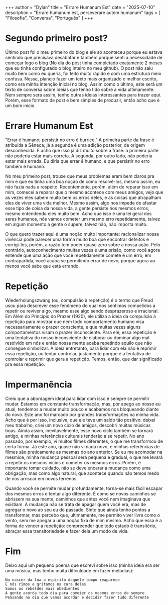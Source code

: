 +++
author = "Dylan"
title = "Errare Humanum Est"
date = "2025-07-10"
description = "Errare humanum est, perseverare autem humanum"
tags = [
    "Filosofia", "Conversa", "Português"
]
+++

# Segundo primeiro post?

Último post foi o meu primeiro do blog e ele só aconteceu porque eu estava sentindo que precisava desabafar e também porque senti a necessidade de começar logo o blog 
(No dia do post tinha completado exatamente 2 meses que eu tinha configurado o blog inteiro no meu github).
O post não saiu muito bem como eu queria, foi feito muito rápido e com uma estrutura meio confusa. Nesse, planejo fazer um texto mais organizado e melhor escrito, como
era minha intenção inicial no blog.
Assim como o último, este será um texto de conversa sobre ideias que tenho tido sobre a vida ultimamente. Nem sempre será assim, tenho outras ideias interessantes para trazer aqui.
Porém, esse formato de post é bem simples de produzir, então acho que é um bom início.

# Errare Humanum Est

"Errar é humano; persistir no erro é burrice." A primeira parte da frase é atribuída a Sêneca; já a segunda é uma adição posterior, de origem desconhecida.
E acho que isso já diz muito sobre a frase: a primeira parte não poderia estar mais correta. A segunda, por outro lado, não poderia estar mais errada.
Eu diria que errar é humano, e que persistir no erro também é humano.

No meu primeiro post, trouxe que meus problemas eram bem claros pra mim e que eu tinha uma boa noção de como resolvê-los, mesmo assim, eu não fazia nada a respeito.
Recentemente, porém, além de reparar isso em mim, comecei a reparar que o mesmo acontece com meus amigos, vejo que as vezes eles sabem muito bem os erros deles, 
e as coisas que atrapalham eles de viver uma vida melhor. Mesmo assim, algo nos impede de afastar esse tipo de coisa da nossa vida,
a gente persiste nos mesmos erros, mesmo entendendo eles muito bem.
Acho que isso é uma lei geral dos seres humanos, nós vamos cometer um mesmo erro repetidamente, 
talvez em algum momento a gente o supere, talvez não, não importa muito.

O que quero trazer aqui é uma noção muito importante: racionalizar nossa vivência pode parecer uma forma muito boa que encontrar defeitos e corrigi-los, porém,
a razão tem poder quase zero sobre a nossa ação.
Pelo contrário, autoconhecimento muitas vezes é uma prisão, como você agora entende que uma ação que você repetidamente comete é um erro,
em contrapartida, você acaba se permitindo errar de novo, porque agora ao menos você sabe que está errando. 

# Repetição

Wiederholungszwang (ou, compulsão à repetição) é o termo que Freud usou para descrever esse fenômeno do qual nos sentimos compelidos a repetir ou reviver algo,
mesmo esse algo sendo desprazeroso e irracional. Em Além do Princípio do Prazer (1920), ele utiliza a ideia da compulsão à repetição
para mostrar que nem todo comportamento humano visa
necessariamente o prazer consciente, e que muitas vezes alguns comportamentos visam o prazer inconsciente. Para ele, essa repetição é uma tentativa do nosso
inconsciente de elaborar ou dominar algo mal resolvido em nós e então nossa mente acaba repetindo aquilo que não consegue simbolizar.
A ideia entretanto, para lidar com ela não é reprimir essa repetição, ou tentar controlar, justamente porque é a tentativa de controlar e reprimir que gera a
repetição. Temos, então, que dar significado pra essa repetição.

# Impermanência

Creio que a abordagem ideal para lidar com isso é sempre se permitir mudar.
Estamos em constante transformação, mas, por apego ao nosso eu atual, 
tendemos a mudar muito pouco e acabamos nos bloqueando diante do novo.
Este ano foi marcado por grandes transformações na minha vida.
Acho que é por isso, inclusive, que ele teve um saldo tão positivo: deixei meu trabalho, criei um novo ciclo de amigos, descobri muitas músicas boas.
Ainda assim, inevitavelmente, esse novo ciclo também se tornará antigo, e minhas referências culturais tenderão a se repetir.
No ano passado, por exemplo, vi muitos filmes diferentes, o que me transformou de certa forma.
Já este ano, quase não vi nada novo, e minhas referências de filmes são praticamente as mesmas do ano anterior.
Se eu me acomodar na mesmice, minha mudança pessoal será pequena e gradual, o que me levará a repetir os mesmos vícios e cometer os mesmos erros.
Porém, é importante tomar cuidado, não se deve encarar a mudança como uma obrigação,
mas como algo natural, que acontece quando não temos medo de nos arriscar em novos terrenos.

Quando você se permite mudar profundamente, torna-se mais fácil escapar dos mesmos erros e tentar algo diferente.
É como se novos caminhos se abrissem na sua mente, caminhos que antes você nem imaginava que existiam.
A mudança não se trata de apagar quem você era, mas de agregar o novo ao seu eu do passado.
Sinto que ainda tenho pontos a transformar, mas percebo que, ultimamente, me permito viver livre como o vento,
sem me apegar a uma noção fixa de mim mesmo.
Acho que essa é a forma de vencer a repetição: compreender que todo estado é transitório, abraçar essa transitoriedade e fazer dela um modo de vida.

# Fim
Deixo aqui um pequeno poema que escrevi sobre isso (minha ideia era ser uma música, mas tenho muita dificuldade em fazer melodias):

    No nascer da lua o espírito daquele tempo reaparece
    E nós rimos e gritamos na cara deles
    Somos os rebeldes mais obedientes
    A gente acorda todo dia para cometer os mesmos erros de sempre
    Pensando no dia que vamos acordar e decidir fazer tudo diferente

